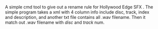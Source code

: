 A simple cmd tool to give out a rename rule for Hollywood Edge SFX
. The simple program takes a xml with 4 column info include disc, 
track, index and description, and another txt file contains all .wav
filename. Then it match out .wav filename with *disc* and *track* 
num.
